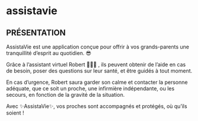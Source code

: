 # assistavie



## PRÉSENTATION

AssistaVie est une application conçue pour offrir à vos grands-parents une tranquillité d’esprit au quotidien. 😎
 
Grâce à l’assistant virtuel Robert 👨🏽‍⚕️ , ils peuvent obtenir de l’aide en cas de besoin, poser des questions sur leur santé, et être guidés à tout moment.
 
En cas d’urgence, Robert saura garder son calme  et contacter la personne adéquate, que ce soit un proche, une infirmière indépendante, ou les secours, en fonction de la gravité de la situation.
 
Avec ✨AssistaVie✨, vos proches sont accompagnés et protégés, où qu’ils soient !